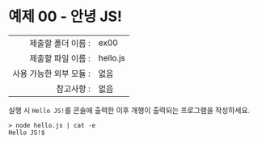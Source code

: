 # 예제 00 - 안녕 JS!

|                      |                    |
| --------------------:| ------------------ |
|   제출할 폴더 이름 :     |  ex00              |
|   제출할 파일 이름 :     |  hello.js          |
|   사용 가능한 외부 모듈 : |  없음               |
|   참고사항 :           |  없음                |

실행 시 `Hello JS!`를 콘솔에 출력한 이후 개행이 출력되는 프로그램을 작성하세요.

```console
> node hello.js | cat -e
Hello JS!$
```
